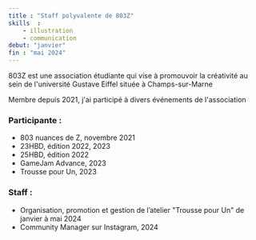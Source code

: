```yaml
---
title : "Staff polyvalente de 803Z"
skills  :
    - illustration
    - communication
debut: "janvier"
fin : "mai 2024"
---
```

803Z est une association étudiante qui vise à promouvoir la créativité au sein de l'université Gustave Eiffel située à Champs-sur-Marne

<!-- 
    gérée par 
    Alaric (2021-2022) 
    Wendy GERVAIS (2022-2023) 
    Guilhem DUVAL (2023-2024) 
-->

Membre depuis 2021, j'ai participé à divers événements de l'association

### Participante :

<!-- TODO mettre des liens aux projets correspondants, dans les attributs ? en mode "à voir aussi" -->
- 803 nuances de Z, novembre 2021
- 23HBD, édition 2022, 2023
- 25HBD, édition 2022
- GameJam Advance, 2023
- Trousse pour Un, 2023

### Staff :

- Organisation, promotion et gestion de l’atelier "Trousse pour Un" de janvier à mai 2024
- Community Manager sur Instagram, 2024
